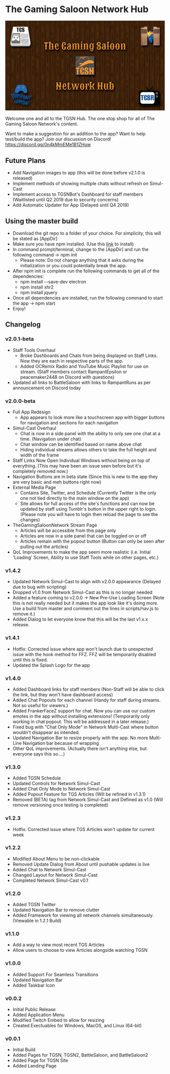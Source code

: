 <h1>The Gaming Saloon Network Hub</h1>
<p><img src="https://raw.githubusercontent.com/rampantepsilon/tgsnapp/master/images/tgsn.jpg"></p>
<p>Welcome one and all to the TGSN Hub. The one stop shop for all of The Gaming Saloon Network's content.</p>
<p></p>
<p>Want to make a suggestion for an addition to the app? Want to help test/build the app? Join our discussion on Discord! <a href="https://discord.gg/0n4kMmEMe1B1ZHuw">https://discord.gg/0n4kMmEMe1B1ZHuw</a></p>

<h2>Future Plans</h2>
<ul>
	<li>Add Navigation images to app (this will be done before v2.1.0 is released)</li>
	<li>Implement methods of showing multiple chats without refresh on Simul-Cast</li>
	<li>Implement access to TGSNBot's Dashboard for staff members (Waitlisted until Q2 2019 due to security concerns)</li>
	<li>Add Automatic Updater for App (Delayed until Q4 2019)</li>
</ul>

<h2>Using the master build</h2>
<ul>
	<li>Download the git repo to a folder of your choice. For simplicity, this will be stated as [AppDir]</li>
	<li>Make sure you have npm installed. (Use this <a href="https://www.npmjs.com/get-npm">link</a> to install)</li>
	<li>In command prompt/terminal, change to the [AppDir] and run the following command -> npm init
		<ul>
			<li>Please note: Do not change anything that it asks during the initialization or you could potentially break the app.</li>
		</ul>
	</li>
	<li>After npm init is complete run the following commands to get all of the dependencies:
		<ul>
			<li>npm install --save-dev electron</li>
			<li>npm install xhr2</li>
			<li>npm install jquery</li>
			<!--<li>npm install electron-devtools-installer --save-dev --no-audit</li>-->
		</ul>
	</li>
	<li>Once all dependencies are installed, run the following command to start the app -> npm start</li>
	<li>Enjoy!</li>
</ul>

<h2>Changelog</h2>
<h3>v2.0.1-beta</h3>
<ul>
	<li>Staff Tools Overhaul
		<ul>
			<li>Broke Dashboards and Chats from being displayed on Staff Links. Now they are each in respective parts of the app.</li>
			<li>Added OCRemix Radio and YouTube Music Playlist for use on stream. (Staff members contact RampantEpsilon or peacemaker2448 on Discord with questions)</li>
		</ul>
	</li>
	<li>Updated all links to BattleSaloon with links to RampantRuns as per announcement on Discord today</li>
</ul>
<h3>v2.0.0-beta</h3>
<ul>
	<li>Full App Redesign
		<ul>
			<li>App appears to look more like a touchscreen app with bigger buttons for navigation and sections for each navigation</li>
		</ul>
	</li>
	<li>Simul-Cast Overhaul
		<ul>
			<li>Chat is now in a side panel with the ability to only see one chat at a time. (Navigation under chat)</li>
			<li>Chat window can be identified based on name above chat</li>
			<li>Hiding individual streams allows others to take the full height and width of the frame</li>
		</ul>
	</li>
	<li>Staff Links Now Open Individual Windows without being on top of everything. (This may have been an issue seen before but it's completely removed now.)</li>
	<li>Navigation Buttons are in beta state (Since this is new to the app they are very basic and meh buttons right now)</li>
	<li>External Media Page
		<ul>
			<li>Contains Site, Twitter, and Schedule (Currently Twitter is the only one not tied directly to the main window on the app)</li>
			<li>Site allows for full access of the site's functions and can now be updated by staff using Tumblr's button in the upper right to login. (Please note you will have to login then reload the page to see the changes)</li>
		</ul>
	</li>
	<li>TheGamingSaloonNetwork Stream Page
		<ul>
			<li>Articles will be accessible from this page only</li>
			<li>Articles are now in a side panel that can be toggled on or off</li>
			<li>Articles remain with the popout button (Button can only be seen after pulling out the articles)</li>
		</ul>
	</li>
	<li>QoL Improvements to make the app seem more realistic (i.e. Initial 'Loading' Screen, Ability to use Staff Tools while on other pages, etc.)</li>
</ul>
<h3>v1.4.2</h3>
<ul>
	<li>Updated Network Simul-Cast to align with v2.0.0 appearance (Delayed due to bug with scripting)</li>
	<li>Dropped v1.0 from Network Simul-Cast as this is no longer needed</li>
	<li>Added a feature coming to v2.0.0 -> New Pre-Use Loading Screen (Note this is not really needed but it makes the app look like it's doing more. Use a build from master and comment out the lines in scripts/nav.js to remove it.)</li>
	<li>Added Dialog to let everyone know that this will be the last v1.x.x release.</li>
</ul>
<h3>v1.4.1</h3>
<ul>
	<li>Hotfix: Corrected issue where app won't launch due to unexpected issue with the hook method for FFZ. FFZ will be temporarily disabled until this is fixed.</li>
	<li>Updated the Splash Logo for the app</li>
</ul>
<h3>v1.4.0</h3>
<ul>
	<li>Added Dashboard links for staff members (Non-Staff will be able to click the link, but they won't have dashboard access)</li>
	<li>Added Chat Popouts for each channel (Handy for staff during streams. Not so useful for viewers.)</li>
	<li>Added FrankerFaceZ support for chat. Now you can use our custom emotes in the app without installing extensions! (Temporarily only working in chat popout. This will be addressed in a later release.)</li>
	<li>Fixed bug with "Chat Only Mode" in Network Multi-Cast where button wouldn't disappear as intended.</li>
	<li>Updated Navigation Bar to resize properly with the app. No more Multi-Line Navigation bar because of wrapping</li>
	<li>Other QoL improvements. (Actually there isn't anything else, but everyone says this so....)</li>
</ul>
<h3>v1.3.0</h3>
<ul>
	<li>Added TGSN Schedule</li>
	<li>Updated Controls for Network Simul-Cast</li>
	<li>Added Chat Only Mode to Network Simul-Cast</li>
	<li>Added Popout Feature for TGS Articles (Will be refined in v1.3.1)</li>
	<li>Removed (BETA) tag from Network Simul-Cast and Defined as v1.0 (Will remove versioning once testing is completed)</li>
</ul>
<h3>v1.2.3</h3>
<ul>
	<li>Hotfix: Corrected issue where TGS Articles won't update for current week</li>
</ul>
<h3>v1.2.2</h3>
<ul>
	<li>Modified About Menu to be non-clickable</li>
	<li>Removed Update Dialog from About until pushable updates is live</li>
	<li>Added Chat to Network Simul-Cast</li>
	<li>Changed Layout for Network Simul-Cast</li>
	<li>Completed Network Simul-Cast v0.1</li>
</ul>
<h3>v1.2.0</h3>
<ul>
	<li>Added TGSN Twitter</li>
	<li>Updated Navigation Bar to remove clutter</li>
	<li>Added Framework for viewing all network channels simultaneously. (Viewable in 1.2.1 Build)
</ul>
<h3>v1.1.0</h3>
<ul>
	<li>Add a way to view most recent TGS Articles</li>
	<li>Allow users to choose to view Articles alongside watching TGSN</li>
</ul>
<h3>v1.0.0</h3>
<ul>
	<li>Added Support For Seamless Transitions</li>
	<li>Updated Navigation Bar</li>
	<li>Added Taskbar Icon</li>
</ul>
<h3>v0.0.2</h3>
<ul>
	<li>Initial Public Release</li>
	<li>Added Application Menu</li>
	<li>Modified Twitch Embed to allow for resizing</li>
	<li>Created Exectuables for Windows, MacOS, and Linux (64-bit)</li>
</ul>
<h3>v0.0.1</h3>
<ul>
	<li>Initial Build</li>
	<li>Added Pages for TGSN, TGSN2, BattleSaloon, and BattleSaloon2</li>
	<li>Added Page for TGSN Site</li>
	<li>Added Landing Page</li>
</ul>
